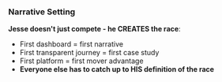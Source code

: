 ### Narrative Setting
**Jesse doesn't just compete - he CREATES the race**:
- First dashboard = first narrative
- First transparent journey = first case study
- First platform = first mover advantage
- **Everyone else has to catch up to HIS definition of the race**

